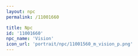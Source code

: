 ```yaml
---
layout: npc
permalink: /11001660

title: Npc
id: '11001660'
npc_name: 'Vision'
icon_url: 'portrait/npc/11001560_m_vision_p.png'
---
```

